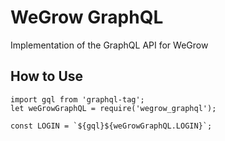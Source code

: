 # WeGrow GraphQL
Implementation of the GraphQL API for WeGrow

## How to Use
```
import gql from 'graphql-tag';
let weGrowGraphQL = require('wegrow_graphql');

const LOGIN = `${gql}${weGrowGraphQL.LOGIN}`;

```

